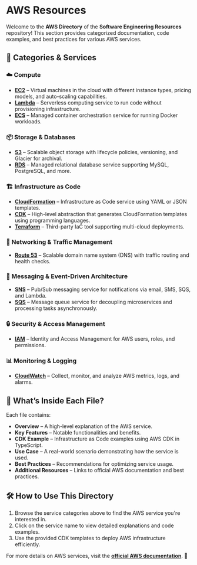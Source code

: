 # AWS Resources

Welcome to the **AWS Directory** of the **Software Engineering Resources** repository! This section provides categorized documentation, code examples, and best practices for various AWS services.

## 📂 Categories & Services

### ☁️ Compute
- **[EC2](./ec2.md)** – Virtual machines in the cloud with different instance types, pricing models, and auto-scaling capabilities.
- **[Lambda](./lambda.md)** – Serverless computing service to run code without provisioning infrastructure.
- **[ECS](./ecs.md)** – Managed container orchestration service for running Docker workloads.

### 📦 Storage & Databases
- **[S3](./s3.md)** – Scalable object storage with lifecycle policies, versioning, and Glacier for archival.
- **[RDS](./rds.md)** – Managed relational database service supporting MySQL, PostgreSQL, and more.

### 🏗️ Infrastructure as Code
- **[CloudFormation](./cloudformation.md)** – Infrastructure as Code service using YAML or JSON templates.
- **[CDK](./cloudformation.md#how-cdk-and-terraform-use-cloudformation)** – High-level abstraction that generates CloudFormation templates using programming languages.
- **[Terraform](./cloudformation.md#how-cdk-and-terraform-use-cloudformation)** – Third-party IaC tool supporting multi-cloud deployments.

### 🔀 Networking & Traffic Management
- **[Route 53](./route53.md)** – Scalable domain name system (DNS) with traffic routing and health checks.

### 🔔 Messaging & Event-Driven Architecture
- **[SNS](./sns.md)** – Pub/Sub messaging service for notifications via email, SMS, SQS, and Lambda.
- **[SQS](./sqs.md)** – Message queue service for decoupling microservices and processing tasks asynchronously.

### 🔒 Security & Access Management
- **[IAM](./iam.md)** – Identity and Access Management for AWS users, roles, and permissions.

### 📊 Monitoring & Logging
- **[CloudWatch](./cloudwatch.md)** – Collect, monitor, and analyze AWS metrics, logs, and alarms.

## 📘 What’s Inside Each File?
Each file contains:
- **Overview** – A high-level explanation of the AWS service.
- **Key Features** – Notable functionalities and benefits.
- **CDK Example** – Infrastructure as Code examples using AWS CDK in TypeScript.
- **Use Case** – A real-world scenario demonstrating how the service is used.
- **Best Practices** – Recommendations for optimizing service usage.
- **Additional Resources** – Links to official AWS documentation and best practices.

## 🛠️ How to Use This Directory
1. Browse the service categories above to find the AWS service you're interested in.
2. Click on the service name to view detailed explanations and code examples.
3. Use the provided CDK templates to deploy AWS infrastructure efficiently.

For more details on AWS services, visit the **[official AWS documentation](https://aws.amazon.com/documentation/)**. 🚀

